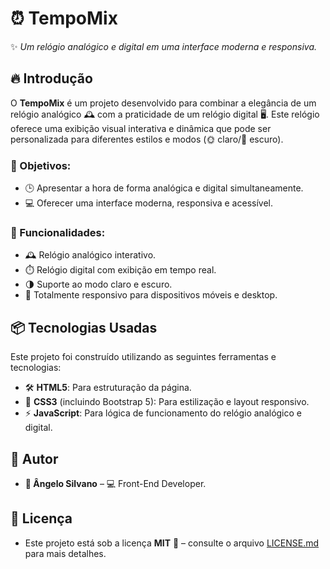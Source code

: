 # **⏰ TempoMix**  
✨ *Um relógio analógico e digital em uma interface moderna e responsiva.*

## 🔥 **Introdução**  
O **TempoMix** é um projeto desenvolvido para combinar a elegância de um relógio analógico 🕰️ com a praticidade de um relógio digital 🖥️. Este relógio oferece uma exibição visual interativa e dinâmica que pode ser personalizada para diferentes estilos e modos (🌞 claro/🌙 escuro).  

### **🎯 Objetivos**:
- 🕒 Apresentar a hora de forma analógica e digital simultaneamente.  
- 💻 Oferecer uma interface moderna, responsiva e acessível.  

### **🚀 Funcionalidades**:
- 🕰️ Relógio analógico interativo.  
- ⏱️ Relógio digital com exibição em tempo real.  
- 🌗 Suporte ao modo claro e escuro.  
- 📱 Totalmente responsivo para dispositivos móveis e desktop.  

## 📦 **Tecnologias Usadas**  
Este projeto foi construído utilizando as seguintes ferramentas e tecnologias:  
- 🛠️ **HTML5**: Para estruturação da página.  
- 🎨 **CSS3** (incluindo Bootstrap 5): Para estilização e layout responsivo.  
- ⚡ **JavaScript**: Para lógica de funcionamento do relógio analógico e digital.  


## 👷 **Autor**  
- **👤 Ângelo Silvano** – 💻 Front-End Developer.

## 📄 **Licença**  
- Este projeto está sob a licença **MIT** 📝 – consulte o arquivo [LICENSE.md](LICENSE.md) para mais detalhes.

